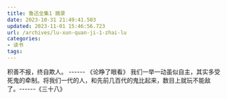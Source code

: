 ```yaml
---
title: 鲁迅全集1 摘录
date: 2023-10-31 21:49:41.503
updated: 2023-11-01 15:46:56.723
url: /archives/lu-xun-quan-ji-1-zhai-lu
categories: 
- 读书
tags: 
---
```


积善不报，终自欺人。 ------ 《论睁了眼看》
我们一举一动虽似自主，其实多受死鬼的牵制。将我们一代的人，和先前几百代的鬼比起来，数目上就玩不能敌了。------《三十八》